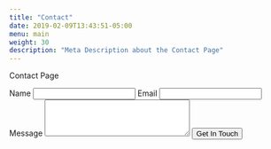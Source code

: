 ```yaml
---
title: "Contact"
date: 2019-02-09T13:43:51-05:00
menu: main
weight: 30
description: "Meta Description about the Contact Page"
---
```


Contact Page

<form action="" class="asdf">
    <label for="name">Name</label>
    <input type="text" name="name" id="name" required="true">
    <label for="email">Email</label>
    <input type="email" name="email" id="email" required="true">
    <label for="message">Message</label>
    <textarea cols="30" rows="4" name="message" id="message" required="true"></textarea>
    <input type="submit" value="Get In Touch">
</form>